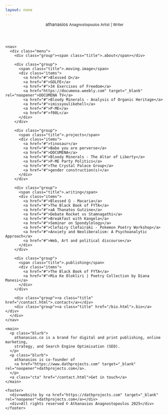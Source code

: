 ```yaml
---
layout: none
---
```


<!doctype html>
<html lang="en">
<head>
  <meta charset="utf-8" />
  <meta name="viewport" content="width=device-width,initial-scale=1" />
  <title>digital_marketing_strategy — athanasios</title>
  <link rel="stylesheet" href="assets/css/digital_marketing_strategy.css">
</head>
<body>
  <div class="wrap">
    <header>
      <div class="brand">athanasios <small>Anagnostopoulos Artist | Writer</small></div>
    </header>

    <nav>
      <div class="menu">
        <div class="group"><span class="title">.about</span></div>

        <div class="group">
          <span class="title">.moving.image</span>
          <div class="items">
            <a href="#">Blessed Ω</a>
            <a href="#">GOLFE</a>
            <a href="#">34 Exercises of Freedom</a>
            <a href="https://documena.weebly.com" target="_blank" rel="noopener">DOCUMENA TV</a>
            <a href="#">Bloody Minerals - Analysis of Organic Heritage</a>
            <a href="#">imissyoulikehell</a>
            <a href="#">P-ME</a>
            <a href="#">f00L</a>
          </div>
        </div>

        <div class="group">
          <span class="title">.projects</span>
          <div class="items">
            <a href="#">tinosaur</a>
            <a href="#">Babe you are perverse</a>
            <a href="#">DOCUMENA</a>
            <a href="#">Bloody Minerals - The Altar of Liberty</a>
            <a href="#">P-ME Party Politics</a>
            <a href="#">The Crystal Palace Group</a>
            <a href="#">gender construction(s)</a>
          </div>
        </div>

        <div class="group">
          <span class="title">.writing</span>
          <div class="items">
            <a href="#">Blessed Ω - Macaria</a>
            <a href="#">The Black Book of FYTA</a>
            <a href="#">aA Thanatos Gutzine</a>
            <a href="#">Debate Rocket vs Stamnagathi</a>
            <a href="#">Breakfast with Kangela</a>
            <a href="#">Seminar on Spondylology</a>
            <a href="#">Clefairy Clefairaki - Pokemon Poetry Workshop</a>
            <a href="#">Anxiety and Neoliberalism: A Psychoanalytic Approach</a>
            <a href="#">Web, Art and political discourse</a>
          </div>
        </div>

        <div class="group">
          <span class="title">.publishing</span>
          <div class="items">
            <a href="#">The Black Book of FYTA</a>
            <a href="#">Mia Ke Olokliri | Poetry Collection by Diana Manesi</a>
          </div>
        </div>

        <div class="group"><a class="title" href="/contact.html">.contact</a></div>
        <div class="group"><a class="title" href="/bio.html">.bio</a></div>
      </div>
    </nav>

    <main>
      <p class="blurb">
        athanasios.co is a brand for digital and print publishing, online marketing,
        strategy, and Search Engine Optimisation (SEO).
      </p>
      <p class="blurb">
        athanasios is co-founder of
        <a href="https://www.dathprojects.com" target="_blank" rel="noopener">dathprojects.com</a>.
      </p>
      <a class="cta" href="/contact.html">Get in touch</a>
    </main>

    <footer>
      <div>website by <a href="https://dathprojects.com" target="_blank" rel="noopener">dathprojects.com</a></div>
      <div>All rights reserved © Athanasios Anagnostopoulos 2025</div>
    </footer>
  </div>
</body>
</html>
